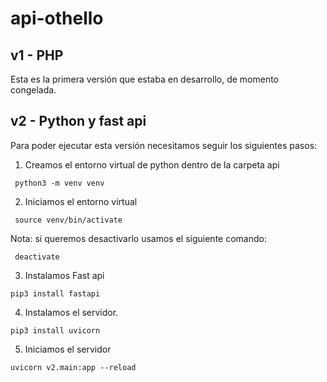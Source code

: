 # api-othello

## v1 - PHP

Esta es la primera versión que estaba en desarrollo, de momento congelada.

## v2 - Python y fast api
Para poder ejecutar esta versión necesitamos seguir los siguientes pasos:

1. Creamos el entorno virtual de python dentro de la carpeta api

```` 
 python3 -m venv venv 
 ````

2. Iniciamos el entorno virtual
```` 
 source venv/bin/activate
 ````
Nota: si queremos desactivarlo usamos el siguiente comando:
```` 
 deactivate
 ````

3. Instalamos Fast api
```` 
pip3 install fastapi
 ````

4. Instalamos el servidor.
```` 
pip3 install uvicorn
 ````

5. Iniciamos el servidor
```` 
uvicorn v2.main:app --reload
 ````